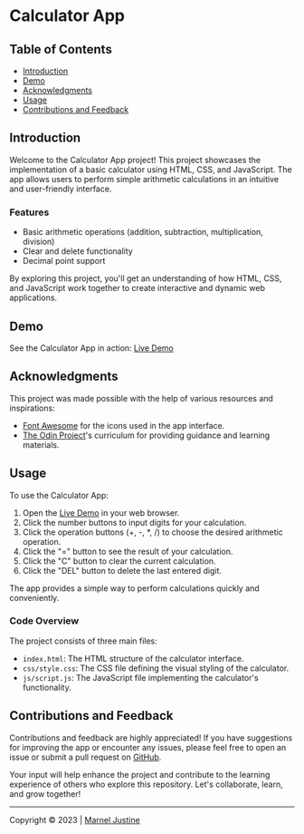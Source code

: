 # Calculator App

## Table of Contents

- [Introduction](#introduction)
- [Demo](#demo)
- [Acknowledgments](#acknowledgments)
- [Usage](#usage)
- [Contributions and Feedback](#contributions-and-feedback)

## Introduction

Welcome to the Calculator App project! This project showcases the implementation of a basic calculator using HTML, CSS, and JavaScript. The app allows users to perform simple arithmetic calculations in an intuitive and user-friendly interface.

### Features

- Basic arithmetic operations (addition, subtraction, multiplication, division)
- Clear and delete functionality
- Decimal point support

By exploring this project, you'll get an understanding of how HTML, CSS, and JavaScript work together to create interactive and dynamic web applications.

## Demo

See the Calculator App in action: [Live Demo](https://mjstine.github.io/calculator-app/)

## Acknowledgments

This project was made possible with the help of various resources and inspirations:

- [Font Awesome](https://fontawesome.com/) for the icons used in the app interface.
- [The Odin Project](https://www.theodinproject.com/)'s curriculum for providing guidance and learning materials.

## Usage

To use the Calculator App:

1. Open the [Live Demo](https://example.com/calculator-app-demo) in your web browser.
2. Click the number buttons to input digits for your calculation.
3. Click the operation buttons (+, -, *, /) to choose the desired arithmetic operation.
4. Click the "=" button to see the result of your calculation.
5. Click the "C" button to clear the current calculation.
6. Click the "DEL" button to delete the last entered digit.

The app provides a simple way to perform calculations quickly and conveniently.

### Code Overview

The project consists of three main files:

- `index.html`: The HTML structure of the calculator interface.
- `css/style.css`: The CSS file defining the visual styling of the calculator.
- `js/script.js`: The JavaScript file implementing the calculator's functionality.

## Contributions and Feedback

Contributions and feedback are highly appreciated! If you have suggestions for improving the app or encounter any issues, please feel free to open an issue or submit a pull request on [GitHub](https://github.com/mjstine/calculator-app).

Your input will help enhance the project and contribute to the learning experience of others who explore this repository. Let's collaborate, learn, and grow together!

---

Copyright &copy; 2023 | [Marnel Justine](https://github.com/mjstine)
